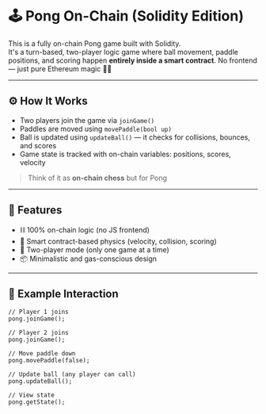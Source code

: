 # 🕹️ Pong On-Chain (Solidity Edition)    
    
This is a fully on-chain Pong game built with Solidity.    
It's a turn-based, two-player logic game where ball movement, paddle positions, and scoring happen **entirely inside a smart contract**. No frontend — just pure Ethereum magic 🧙‍♂️    
    
---    
    
## ⚙️ How It Works   
   
- Two players join the game via `joinGame()`  
- Paddles are moved using `movePaddle(bool up)`    
- Ball is updated using `updateBall()` — it checks for collisions, bounces, and scores
- Game state is tracked with on-chain variables: positions, scores, velocity      
  
> Think of it as **on-chain chess** but for Pong     
      
---     
      
## 🚀 Features     
  
- ⛓️ 100% on-chain logic (no JS frontend)         
- 🧠 Smart contract-based physics (velocity, collision, scoring)     
- 👥 Two-player mode (only one game at a time)     
- 📦 Minimalistic and gas-conscious design    
    
---
      
## 🧪 Example Interaction

```solidity  
// Player 1 joins
pong.joinGame();  

// Player 2 joins  
pong.joinGame();

// Move paddle down
pong.movePaddle(false);   

// Update ball (any player can call)
pong.updateBall();

// View state
pong.getState();   
